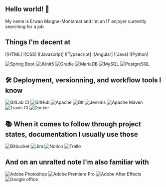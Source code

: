 ## Hello world! 👋

My name is Erwan Maigne-Montamat  and I'm an IT enjoyer currently searching for a job

## Things I'm decent at

![HTML]
![CSS]
![Javascript]
![Typsecript]
![Angular]
![Java]
![Python]


![Spring Boot](https://img.shields.io/badge/Spring_Boot-F2F4F9?style=flat-square&logo=spring-boot)
![JUnit5](https://img.shields.io/badge/Junit5-25A162?style=flat-square&logo=junit5&logoColor=white)
![Gradle](https://img.shields.io/badge/gradle-02303A?style=flat-square&logo=gradle&logoColor=white)
![MariaDB](https://img.shields.io/badge/MariaDB-003545?style=flat-square&logo=mariadb&logoColor=white)
![MySQL](https://img.shields.io/badge/MySQL-005C84?style=flat-square&logo=mysql&logoColor=white)
![PostgreSQL](https://img.shields.io/badge/PostgreSQL-316192?style=flat-square&logo=postgresql&logoColor=white)

## 🛠️ Deployment, versionning, and workflow tools I know
![GitLab CI](https://img.shields.io/badge/GitLab-FC6D26.svg?style=flat-square&logo=GitLab&logoColor=white)
![GitHub](https://img.shields.io/badge/GitHub-181717.svg?style=flat-square&logo=GitHub&logoColor=white)
![Apache](https://img.shields.io/badge/Apache-D22128?style=flat-square&logo=Apache&logoColor=white)
![Git](https://img.shields.io/badge/git-%23F05033.svg?style=flat-square&logo=git&logoColor=white)
![Jenkins](https://img.shields.io/badge/Jenkins-D24939?style=flat-square&logo=Jenkins&logoColor=white)
![Apache Maven](https://img.shields.io/badge/apache_maven-C71A36?style=flat-square&logo=apachemaven&logoColor=white)
![Travis CI](https://img.shields.io/badge/travis_CI-3EAAAF?style=flat-square&logo=travisci&logoColor=white)
![Docker](https://img.shields.io/badge/Docker-2CA5E0?style=flat-square&logo=docker&logoColor=white)

## 📚 When it comes to follow through project states, documentation I usually use those 
![Bitbucket](https://img.shields.io/badge/bitbucket-%230047B3.svg?style=flat-square&logo=bitbucket&logoColor=white)
![Jira](https://img.shields.io/badge/Jira-0052CC?style=flat-square&logo=Jira&logoColor=white)
![Notion](https://img.shields.io/badge/Notion-%23000000.svg?style=flat-square&logo=notion&logoColor=white)
![Trello](https://img.shields.io/badge/Trello-%23026AA7.svg?style=flat-square&logo=Trello&logoColor=white)

## And on an unralted note I'm also familiar with
![Adobe Photoshop](https://img.shields.io/badge/Adobe%20Photoshop-31A8FF?style=flat-square&logo=adobephotoshop&logoColor=black)
![Adobe Premiere Pro](https://img.shields.io/badge/Adobe%20Premiere%20Pro-9999FF?style=flat-square&logo=Adobe%20Premiere%20Pro&logoColor=black)
![Adobe After Effects](https://img.shields.io/badge/Adobe%20After%20Effects-9999FF?style=flat-square&logo=adobeaftereffects&logoColor=black)
![Google office](https://img.icons8.com/?size=100&id=17949&format=png&color=000000)
